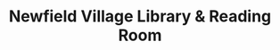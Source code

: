 ---
layout: repo
title: "Newfield Village Library & Reading Room"
id: 3013
permalink: repos/3013/
---